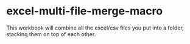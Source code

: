 # excel-multi-file-merge-macro
This workbook will combine all the excel/csv files you put into a folder, stacking them on top of each other.

